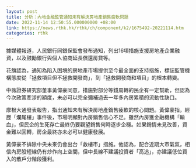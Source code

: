 ```yaml
---
layout: post
title: 分析：內地金融監管通知未有解決房地產銷售疲軟問題
date: 2022-11-14 12:50:55.000000000 +08:00
link: https://news.rthk.hk/rthk/ch/component/k2/1675492-20221114.htm
categories: rthk
---
```


據媒體報道，人民銀行同銀保監會發布通知，列出16項措施支援房地產企業融資，以及鼓勵銀行與個人協商延長償還房貸等。

花旗認為，通知為陷入困境的房地產市場提供至今最全面的支持措施，標誌監管機構態度從「拯救項目但不拯救開發商」，到「拯救開發商和項目」的根本轉變。

中薇證券研究部董事黃偉豪同意，措施對部分等錢周轉的民企有一定幫助，但認為今次政策牽涉的額度，未必可以完全彌補過去一年多內房累積的流動性缺口。

摩根大通發表報告，指出通知未有解決房地產銷售疲軟的核心問題。黃偉豪指，經歷「爛尾樓」事件後，市場明顯對內房銷售信心不足。雖然內房獲金融機構「輸血」，但民企的生死存亡最終仍要觀望銷售何時逐步企穩。如果銷情未見改善，資金難以回轉，房企最終亦未必可以健康發展。

黃偉豪不排除中央未來仍會出台「救樓市」措施。他認為，配合近期大市氣氛，相信內房股短線仍有炒作向上空間，但中長線不建議投資者「高追」，亦建議低位買入的散戶分階段獲利。
